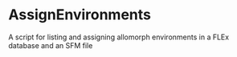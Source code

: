 # AssignEnvironments
A script for listing and assigning allomorph environments in a FLEx database and an SFM file
